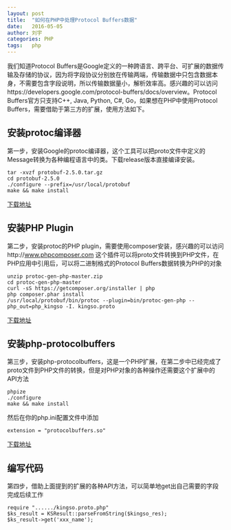 ```yaml
---
layout: post
title:  "如何在PHP中处理Protocol Buffers数据"
date:   2016-05-05
author: 刘宇
categories: PHP
tags:	php
---
```


我们知道Protocol Buffers是Google定义的一种跨语言、跨平台、可扩展的数据传输及存储的协议，因为将字段协议分别放在传输两端，传输数据中只包含数据本身，不需要包含字段说明，所以传输数据量小，解析效率高。感兴趣的可以访问https://developers.google.com/protocol-buffers/docs/overview。Protocol Buffers官方只支持C++, Java, Python, C#, Go，如果想在PHP中使用Protocol Buffers，需要借助于第三方的扩展，使用方法如下。<!-- more -->

## 安装protoc编译器

第一步，安装Google的protoc编译器，这个工具可以把proto文件中定义的Message转换为各种编程语言中的类。下载release版本直接编译安装。

```
tar -xvzf protobuf-2.5.0.tar.gz
cd protobuf-2.5.0
./configure --prefix=/usr/local/protobuf
make && make install
```

[下载地址](https://github.com/google/protobuf/releases) 
 
## 安装PHP Plugin

第二步，安装protoc的PHP plugin，需要使用composer安装，感兴趣的可以访问http://www.phpcomposer.com
这个插件可以将proto文件转换到PHP文件，在PHP应用中引用后，可以将二进制格式的Protocol Buffers数据转换为PHP的对象

```
unzip protoc-gen-php-master.zip
cd protoc-gen-php-master
curl -sS https://getcomposer.org/installer | php
php composer.phar install
/usr/local/protobuf/bin/protoc --plugin=bin/protoc-gen-php --php_out=php_kingso -I. kingso.proto
```

[下载地址](https://github.com/chobie/protoc-gen-php)
 
## 安装php-protocolbuffers

第三步，安装php-protocolbuffers，这是一个PHP扩展，在第二步中已经完成了proto文件到PHP文件的转换，但是对PHP对象的各种操作还需要这个扩展中的API方法

```
phpize
./configure
make && make install
```

然后在你的php.ini配置文件中添加

```
extension = "protocolbuffers.so"
```

[下载地址](https://github.com/chobie/php-protocolbuffers)

## 编写代码

第四步，借助上面提到的扩展的各种API方法，可以简单地get出自己需要的字段完成后续工作

```
require "....../kingso.proto.php"
$ks_result = KSResult::parseFromString($kingso_res);
$ks_result->get('xxx_name');
```
